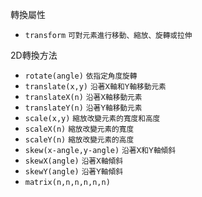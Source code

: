 轉換屬性
- `transform` <small>可對元素進行移動、縮放、旋轉或拉伸</small>

2D轉換方法
- `rotate(angle)` <small>依指定角度旋轉</small>
- `translate(x,y)` <small>沿著X軸和Y軸移動元素</small>
- `translateX(n)` <small>沿著X軸移動元素</small>
- `translateY(n)` <small>沿著Y軸移動元素</small>
- `scale(x,y)` <small>縮放改變元素的寬度和高度</small>
- `scaleX(n)` <small>縮放改變元素的寬度</small>
- `scaleY(n)` <small>縮放改變元素的高度</small>
- `skew(x-angle,y-angle)` <small>沿著X和Y軸傾斜</small>
- `skewX(angle)` <small>沿著X軸傾斜</small>
- `skewY(angle)` <small>沿著Y軸傾斜</small>
- `matrix(n,n,n,n,n,n)`
